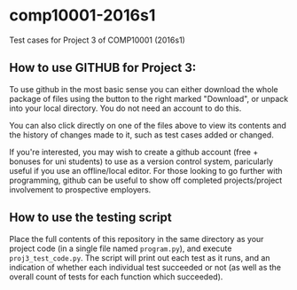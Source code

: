 # comp10001-2016s1
Test cases for Project 3 of COMP10001 (2016s1)

## How to use GITHUB for Project 3:

To use github in the most basic sense you can either download the whole package of files using the button to the right marked "Download", or unpack into your local directory. You do not need an account to do this.

You can also click directly on one of the files above to view its contents and the history of changes made to it, such as test cases added or changed.

If you're interested, you may wish to create a github account (free + bonuses for uni students) to use as a version control system, paricularly useful if you use an offline/local editor. For those looking to go further with programming, github can be useful to show off completed projects/project involvement to prospective employers.

## How to use the testing script

Place the full contents of this repository in the same directory as your project code (in a single file named `program.py`), and execute `proj3_test_code.py`. The script will print out each test as it runs, and an indication of whether each individual test succeeded or not (as well as the overall count of tests for each function which succeeded).
